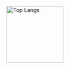 <p align="left"> 
  <img alt="Top Langs" height="150px" src="https://github-readme-stats.vercel.app/api/top-langs/?username=shunmakk&layout=compact&count_private=true&show_icons=true&theme=onedark" />
</p>

<!---
shunmakk/shunmakk is a ✨ special ✨ repository because its `README.md` (this file) appears on your GitHub profile.
You can click the Preview link to take a look at your changes.
--->
